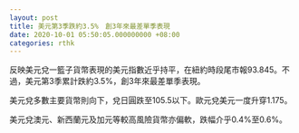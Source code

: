 ```yaml
---
layout: post
title: 美元第3季跌約3.5%　創3年來最差單季表現
date: 2020-10-01 05:50:05.000000000 +08:00
categories: rthk
---
```


反映美元兌一籃子貨幣表現的美元指數近乎持平，在紐約時段尾市報93.845。不過，美元第3季累計跌約3.5%，創3年來最差單季表現。

美元兌多數主要貨幣則向下，兌日圓跌至105.5以下。歐元兌美元一度升穿1.175。

美元兌澳元、新西蘭元及加元等較高風險貨幣亦偏軟，跌幅介乎0.4%至0.6%。

